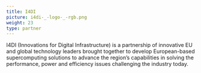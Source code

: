 ```yaml
---
title: I4DI
picture: i4di-_-logo-_-rgb.png
weight: 23
type: partner
---
```


I4DI (Innovations for Digital Infrastructure) is a partnership of innovative EU and global technology leaders brought together to develop European-based supercomputing solutions to advance the region’s capabilities in solving the performance, power and efficiency issues challenging the industry today.